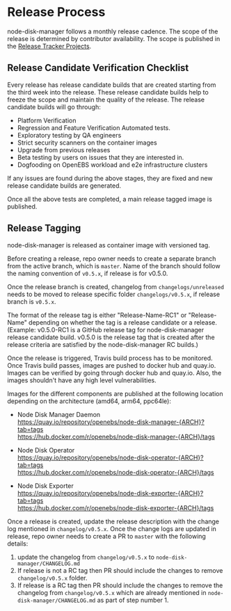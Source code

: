 # Release Process
node-disk-manager follows a monthly release cadence. The scope of the release is determined by contributor availability. The scope is published in the [Release Tracker Projects](https://github.com/orgs/openebs/projects).

## Release Candidate Verification Checklist

Every release has release candidate builds that are created starting from the third week into the release. These release candidate builds help to freeze the scope and maintain the quality of the release. The release candidate builds will go through:
- Platform Verification
- Regression and Feature Verification Automated tests.
- Exploratory testing by QA engineers
- Strict security scanners on the container images
- Upgrade from previous releases
- Beta testing by users on issues that they are interested in.
- Dogfooding on OpenEBS workload and e2e infrastructure clusters

If any issues are found during the above stages, they are fixed and new release candidate builds are generated.

Once all the above tests are completed, a main release tagged image is published.

## Release Tagging

node-disk-manager is released as container image with versioned tag.

Before creating a release, repo owner needs to create a separate branch from the active branch, which is `master`. Name of the branch should follow the naming convention of `v0.5.x`, if release is for v0.5.0.

Once the release branch is created, changelog from `changelogs/unreleased` needs to be moved to release specific folder `changelogs/v0.5.x`, if release branch is `v0.5.x`.

The format of the release tag is either "Release-Name-RC1" or "Release-Name" depending on whether the tag is a release candidate or a release. (Example: v0.5.0-RC1 is a GitHub release tag for node-disk-manager release candidate build. v0.5.0 is the release tag that is created after the release criteria are satisfied by the node-disk-manager RC builds.)

Once the release is triggered, Travis build process has to be monitored. Once Travis build passes, images are pushed to docker hub and quay.io. Images can be verified by going through docker hub and quay.io. Also, the images shouldn't have any high level vulnerabilities.

Images for the different components are published at the following location depending on the architecture (amd64, arm64, ppc64le):

- Node Disk Manager Daemon  
    https://quay.io/repository/openebs/node-disk-manager-{ARCH}?tab=tags  
    https://hub.docker.com/r/openebs/node-disk-manager-{ARCH}/tags

- Node Disk Operator  
    https://quay.io/repository/openebs/node-disk-operator-{ARCH}?tab=tags  
    https://hub.docker.com/r/openebs/node-disk-operator-{ARCH}/tags

- Node Disk Exporter  
    https://quay.io/repository/openebs/node-disk-exporter-{ARCH}?tab=tags  
    https://hub.docker.com/r/openebs/node-disk-exporter-{ARCH}/tags


Once a release is created, update the release description with the change log mentioned in `changelog/v0.5.x`. Once the change logs are updated in release, repo owner needs to create a PR to `master` with the following details:
1. update the changelog from `changelog/v0.5.x` to `node-disk-manager/CHANGELOG.md`
2. If release is not a RC tag then PR should include the changes to remove `changelog/v0.5.x` folder.
3. If release is a RC tag then PR should include the changes to remove the changelog from `changelog/v0.5.x` which are already mentioned in `node-disk-manager/CHANGELOG.md` as part of step number 1.
